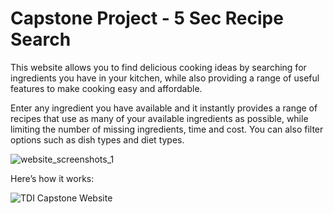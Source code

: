 # Capstone Project - 5 Sec Recipe Search

This website allows you to find delicious cooking ideas by searching for ingredients you have in your kitchen, while also providing a range of useful features to make cooking easy and affordable. 

Enter any ingredient you have available and it instantly provides a range of recipes that use as many of your available ingredients as possible, while limiting the number of missing ingredients, time and cost. You can also filter options such as dish types and diet types.

![website_screenshots_1](https://github.com/fiontsl/Capstone/assets/33294622/2082db7c-7c7f-4346-903f-3fc984296e40)


Here’s how it works: 

![TDI Capstone Website](https://github.com/fiontsl/Capstone/assets/33294622/b2ab8776-a0fc-4357-a725-01f313c9f969)
